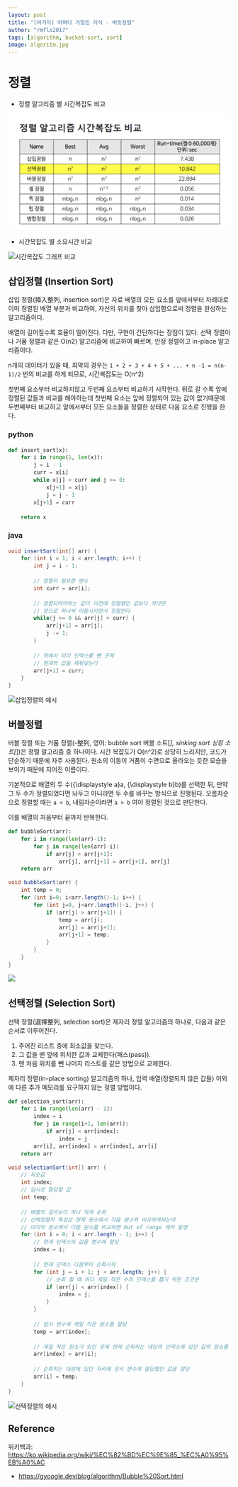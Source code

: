 ```yaml
---
layout: post
title: "(어거지) 어쩌다 거얼린 지식 - 버킷정렬"
author: "rmfls2017"
tags: [algorithm, bucket-sort, sort]
image: algoritm.jpg
---
```


# 정렬

* 정렬 알고리즘 별 시간복잡도 비교

![](/assets/img/compared_sorting_algorithm.png)

* 시간복잡도 별 소요시간 비교 

![시간복잡도 그래프 비교](https://velog.velcdn.com/images%2Fdvot007%2Fpost%2F0882e6c5-07b1-4267-9cbd-03a315551861%2Fimage.png)

## 삽입정렬 (Insertion Sort)

삽입 정렬(揷入整列, insertion sort)은 자료 배열의 모든 요소를 앞에서부터 차례대로 이미 정렬된 배열 부분과 비교하여, 자신의 위치를 찾아 삽입함으로써 정렬을 완성하는 알고리즘이다.

배열이 길어질수록 효율이 떨어진다. 다만, 구현이 간단하다는 장점이 있다. 선택 정렬이나 거품 정렬과 같은 O(n2) 알고리즘에 비교하여 빠르며, 안정 정렬이고 in-place 알고리즘이다.

n개의 데이터가 있을 때, 최악의 경우는 `1 + 2 + 3 + 4 + 5 + ... + n -1 = n(n-1)/2` 번의 비교를 하게 되므로, 시간복잡도는 O(n^2)

첫번째 요소부터 비교하지않고 두번째 요소부터 비교하기 시작한다. 뒤로 갈 수록 앞에 정렬된 값들과 비교를 해야하는데 첫번째 요소는 앞에 정렬되어 있는 값이 없기때문에 두번째부터 비교하고 앞에서부터 모든 요소들을 정렬한 상태로 다음 요소로 진행을 한다.

### python

```python
def insert_sort(x):
    for i in range(1, len(x)):
        j = i - 1
        curr = x[i]
        while x[j] > curr and j >= 0:
            x[j+1] = x[j]
            j = j - 1
        x[j+1] = curr

    return x
```

### java

```java
void insertSort(int[] arr) {
    for (int i = 1; i < arr.length; i++) {
        int j = i - 1;

        // 정렬이 필요한 변수
        int curr = arr[i];

        // 정렬되어야하는 값이 이전에 정렬됐던 값보다 작다면
        // 앞으로 하나씩 이동시키면서 정렬한다
        while(j >= 0 && arr[j] > curr) {
            arr[j+1] = arr[j];
            j -= 1;
        }

        // 위에서 미리 인덱스를 뺀 곳에
        // 현재의 값을 채워넣는다
        arr[j+1] = curr;
    }
}
```
![삽입정렬의 예시](https://upload.wikimedia.org/wikipedia/commons/e/ea/Insertion_sort_001.PNG)

## 버블정렬

버블 정렬 또는 거품 정렬(-整列, 영어: bubble sort 버블 소트[*], sinking sort 싱킹 소트[*])은 정렬 알고리즘 중 하나이다. 시간 복잡도가 O(n^2)로 상당히 느리지만, 코드가 단순하기 때문에 자주 사용된다. 원소의 이동이 거품이 수면으로 올라오는 듯한 모습을 보이기 때문에 지어진 이름이다.

기본적으로 배열의 두 수({\displaystyle a}a, {\displaystyle b}b)를 선택한 뒤, 만약 그 두 수가 정렬되었다면 놔두고 아니라면 두 수를 바꾸는 방식으로 진행된다. 오름차순으로 정렬할 때는 `a < b`, 내림차순이라면 `a > b` 여야 정렬된 것으로 판단한다. 

이를 배열의 처음부터 끝까지 반복한다.

```python
def bubbleSort(arr):
    for i in range(len(arr)-1):
        for j in range(len(arr)-i):
            if arr[j] > arr[j+1]:
                arr[j], arr[j+1] = arr[j+1], arr[j]
    return arr
```

```java
void bubbleSort(arr) {
    int temp = 0;
    for (int i=0; i<arr.length()-1; i++) {
        for (int j=0, j<arr.length()-i, j++) {
            if (arr[j] > arr[j+1]) {
                temp = arr[j];
                arr[j] = arr[j+1];
                arr[j+1] = temp;
            }
        }
    }
}
```

![](https://github.com/GimunLee/tech-refrigerator/raw/master/Algorithm/resources/bubble-sort-001.gif)

## 선택정렬 (Selection Sort)

선택 정렬(選擇整列, selection sort)은 제자리 정렬 알고리즘의 하나로, 다음과 같은 순서로 이루어진다.

1. 주어진 리스트 중에 최소값을 찾는다.
2. 그 값을 맨 앞에 위치한 값과 교체한다(패스(pass)).
3. 맨 처음 위치를 뺀 나머지 리스트를 같은 방법으로 교체한다.

제자리 정렬(in-place sorting) 알고리즘의 하나, 입력 배열(정렬되지 않은 값들) 이외에 다른 추가 메모리를 요구하지 않는 정렬 방법이다.

```python
def selection_sort(arr):
    for i in range(len(arr) - 1):
        index = i
        for j in range(i+1, len(arr)):
            if arr[j] < arr[index]:
                index = j
        arr[i], arr[index] = arr[index], arr[i]
    return arr
```

```java
void selectionSort(int[] arr) {
    // 최솟값
    int index;
    // 임시로 할당할 값
    int temp;

    // 배열의 길이보다 하나 적게 순회 
    // 선택정렬의 특성상 현재 원소에서 다음 원소와 비교하게되는데
    // 마지막 원소에서 다음 원소를 비교하면 Out of range 에러 발생
    for (int i = 0; i < arr.length - 1; i++) {
        // 현재 인덱스의 값을 변수에 할당
        index = i;

        // 현재 인덱스 다음부터 순회시작
        for (int j = i + 1; j < arr.length; j++) {
            // 순회 할 때 마다 제일 작은 수의 인덱스를 뽑기 위한 조건문 
            if (arr[j] < arr[index]) {
                index = j;
            }
        }

        // 임시 변수에 제일 작은 원소를 할당
        temp = arr[index];

        // 제일 작은 원소가 있던 곳에 현재 순회하는 대상의 인덱스에 있던 값의 원소를 할당
        arr[index] = arr[i];

        // 순회하는 대상에 있던 자리에 임시 변수에 할당했던 값을 할당
        arr[i] = temp;
    }
}
```

![선택정렬의 예시](https://upload.wikimedia.org/wikipedia/commons/9/94/Selection-Sort-Animation.gif)

## Reference

위키백과: https://ko.wikipedia.org/wiki/%EC%82%BD%EC%9E%85_%EC%A0%95%EB%A0%AC

* https://gyoogle.dev/blog/algorithm/Bubble%20Sort.html